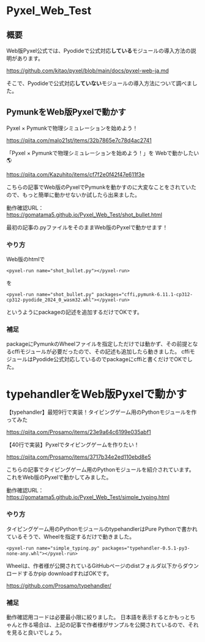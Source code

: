 # Pyxel_Web_Test
## 概要
Web版Pyxel公式では、Pyodideで公式対応**している**モジュールの導入方法の説明があります。

https://github.com/kitao/pyxel/blob/main/docs/pyxel-web-ja.md

そこで、Pyodideで公式対応**していない**モジュールの導入方法について調べました。

## PymunkをWeb版Pyxelで動かす
Pyxel × Pymunkで物理シミュレーションを始めよう！

https://qiita.com/malo21st/items/32b7865e7c78d4ac2741

「Pyxel × Pymunkで物理シミュレーションを始めよう！」を Webで動かしたい🌎

https://qiita.com/Kazuhito/items/cf7f2e0f42f47e611f3e

こちらの記事でWeb版のPyxelでPymunkを動かすのに大変なことをされていたので、もっと簡単に動かせないか試したら出来ました。

動作確認URL：
https://gomatama5.github.io/Pyxel_Web_Test/shot_bullet.html

最初の記事の.pyファイルをそのままWeb版のPyxelで動かせます！

### やり方
Web版のhtmlで
```
<pyxel-run name="shot_bullet.py"></pyxel-run>
```
を
```
<pyxel-run name="shot_bullet.py" packages="cffi,pymunk-6.11.1-cp312-cp312-pyodide_2024_0_wasm32.whl"></pyxel-run>
```
というようにpackageの記述を追加するだけでOKです。

### 補足
packageにPymunkのWheelファイルを指定しただけでは動かず、その前提となるcffiモジュールが必要だったので、その記述も追加したら動きました。
cffiモジュールはPyodide公式対応しているのでpackageにcffiと書くだけでOKでした。

# typehandlerをWeb版Pyxelで動かす
【typehandler】最短9行で実装！タイピングゲーム用のPythonモジュールを作ってみた

https://qiita.com/Prosamo/items/23e9a64c6199e035abf1

【40行で実装】Pyxelでタイピングゲームを作りたい！

https://qiita.com/Prosamo/items/3717b34e2ed110ebd8e5

こちらの記事でタイピングゲーム用のPythonモジュールを紹介されています。
これをWeb版のPyxelで動かしてみました。

動作確認URL：
https://gomatama5.github.io/Pyxel_Web_Test/simple_typing.html

### やり方
タイピングゲーム用のPythonモジュールのtypehandlerはPure Pythonで書かれているそうで、Wheelを指定するだけで動きました。
```
<pyxel-run name="simple_typing.py" packages="typehandler-0.5.1-py3-none-any.whl"></pyxel-run>
```

Wheelは、作者様が公開されているGitHubページのdistフォルダ以下からダウンロードするかpip downloadすればOKです。

https://github.com/Prosamo/typehandler/

### 補足
動作確認用コードは必要最小限に絞りました。
日本語を表示するとかもっとちゃんと作る場合は、上記の記事で作者様がサンプルを公開されているので、それを見ると良いでしょう。
